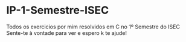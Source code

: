 # IP-1-Semestre-ISEC
Todos os exercicios por mim resolvidos em C no 1º Semestre do ISEC
Sente-te à vontade para ver e espero k te ajude!

